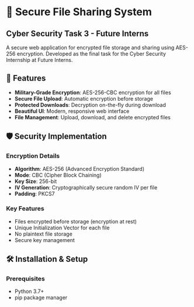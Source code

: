 # 🔐 Secure File Sharing System

## Cyber Security Task 3 - Future Interns

A secure web application for encrypted file storage and sharing using AES-256 encryption. Developed as the final task for the Cyber Security Internship at Future Interns.

## 🚀 Features

- **Military-Grade Encryption**: AES-256-CBC encryption for all files
- **Secure File Upload**: Automatic encryption before storage
- **Protected Downloads**: Decryption on-the-fly during download
- **Beautiful UI**: Modern, responsive web interface
- **File Management**: Upload, download, and delete encrypted files

## 🛡️ Security Implementation

### Encryption Details
- **Algorithm**: AES-256 (Advanced Encryption Standard)
- **Mode**: CBC (Cipher Block Chaining)
- **Key Size**: 256-bit
- **IV Generation**: Cryptographically secure random IV per file
- **Padding**: PKCS7

### Key Features
- Files encrypted before storage (encryption at rest)
- Unique Initialization Vector for each file
- No plaintext file storage
- Secure key management

## 🛠️ Installation & Setup

### Prerequisites
- Python 3.7+
- pip package manager

